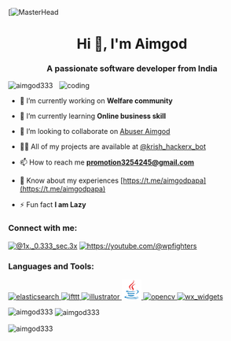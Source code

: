 [![MasterHead](https://www.google.com/search?q=hacker+banner+gif&oq=hacker+banner+gif&aqs=chrome..69i57.4672j0j1&client=ms-android-xiaomi-rev1&sourceid=chrome-mobile&ie=UTF-8#imgrc=JL7j7g7Wvh12mM)
<h1 align="center">Hi 👋, I'm Aimgod</h1>
<h3 align="center">A passionate software developer from India</h3>
<image align="right" alt="coding"width="400" src="https://user-images.githubusercontent.com/55389276/140866485-8fb1c876-9a8f-4d6a-98dc-08c4981eaf70.gif">

<p align="left"> <img src="https://komarev.com/ghpvc/?username=aimgod333&label=Profile%20views&color=0e75b6&style=flat" alt="aimgod333" /> </p>

- 🔭 I’m currently working on **Welfare community**

- 🌱 I’m currently learning **Online business skill**

- 👯 I’m looking to collaborate on [Abuser Aimgod](https://t.me/aimgodpapa)

- 👨‍💻 All of my projects are available at [@krish_hackerx_bot](@krish_hackerx_bot)

- 📫 How to reach me **promotion3254245@gmail.com**

- 📄 Know about my experiences [https://t.me/aimgodpapa](https://t.me/aimgodpapa)

- ⚡ Fun fact **I am Lazy**

<h3 align="left">Connect with me:</h3>
<p align="left">
<a href="https://instagram.com/@1x._0.333_sec.3x" target="blank"><img align="center" src="https://raw.githubusercontent.com/rahuldkjain/github-profile-readme-generator/master/src/images/icons/Social/instagram.svg" alt="@1x._0.333_sec.3x" height="30" width="40" /></a>
<a href="https://www.youtube.com/c/https://youtube.com/@wpfighters" target="blank"><img align="center" src="https://raw.githubusercontent.com/rahuldkjain/github-profile-readme-generator/master/src/images/icons/Social/youtube.svg" alt="https://youtube.com/@wpfighters" height="30" width="40" /></a>
</p>

<h3 align="left">Languages and Tools:</h3>
<p align="left"> <a href="https://www.elastic.co" target="_blank" rel="noreferrer"> <img src="https://www.vectorlogo.zone/logos/elastic/elastic-icon.svg" alt="elasticsearch" width="40" height="40"/> </a> <a href="https://ifttt.com/" target="_blank" rel="noreferrer"> <img src="https://www.vectorlogo.zone/logos/ifttt/ifttt-ar21.svg" alt="ifttt" width="40" height="40"/> </a> <a href="https://www.adobe.com/in/products/illustrator.html" target="_blank" rel="noreferrer"> <img src="https://www.vectorlogo.zone/logos/adobe_illustrator/adobe_illustrator-icon.svg" alt="illustrator" width="40" height="40"/> </a> <a href="https://www.java.com" target="_blank" rel="noreferrer"> <img src="https://raw.githubusercontent.com/devicons/devicon/master/icons/java/java-original.svg" alt="java" width="40" height="40"/> </a> <a href="https://opencv.org/" target="_blank" rel="noreferrer"> <img src="https://www.vectorlogo.zone/logos/opencv/opencv-icon.svg" alt="opencv" width="40" height="40"/> </a> <a href="https://www.wxwidgets.org/" target="_blank" rel="noreferrer"> <img src="https://upload.wikimedia.org/wikipedia/commons/b/bb/WxWidgets.svg" alt="wx_widgets" width="40" height="40"/> </a> </p>

<p><img align="left" src="https://github-readme-stats.vercel.app/api/top-langs?username=aimgod333&show_icons=true&locale=en&layout=compact" alt="aimgod333" /></p>

<p>&nbsp;<img align="center" src="https://github-readme-stats.vercel.app/api?username=aimgod333&show_icons=true&locale=en" alt="aimgod333" /></p>

<p><img align="center" src="https://github-readme-streak-stats.herokuapp.com/?user=aimgod333&" alt="aimgod333" /></p>
